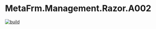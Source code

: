 # MetaFrm.Management.Razor.A002

[![build](https://github.com/MetaFrm/MetaFrm.Management.Razor.A002/actions/workflows/build.yml/badge.svg)](https://github.com/MetaFrm/MetaFrm.Management.Razor.A002/actions/workflows/build.yml)